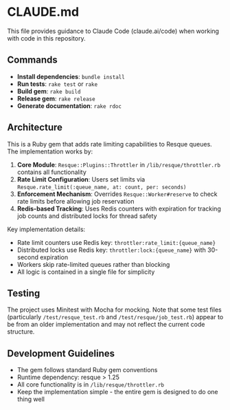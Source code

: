 # CLAUDE.md

This file provides guidance to Claude Code (claude.ai/code) when working with code in this repository.

## Commands

- **Install dependencies**: `bundle install`
- **Run tests**: `rake test` or `rake`
- **Build gem**: `rake build`
- **Release gem**: `rake release`
- **Generate documentation**: `rake rdoc`

## Architecture

This is a Ruby gem that adds rate limiting capabilities to Resque queues. The implementation works by:

1. **Core Module**: `Resque::Plugins::Throttler` in `/lib/resque/throttler.rb` contains all functionality
2. **Rate Limit Configuration**: Users set limits via `Resque.rate_limit(:queue_name, at: count, per: seconds)`
3. **Enforcement Mechanism**: Overrides `Resque::Worker#reserve` to check rate limits before allowing job reservation
4. **Redis-based Tracking**: Uses Redis counters with expiration for tracking job counts and distributed locks for thread safety

Key implementation details:
- Rate limit counters use Redis key: `throttler:rate_limit:{queue_name}`
- Distributed locks use Redis key: `throttler:lock:{queue_name}` with 30-second expiration
- Workers skip rate-limited queues rather than blocking
- All logic is contained in a single file for simplicity

## Testing

The project uses Minitest with Mocha for mocking. Note that some test files (particularly `/test/resque_test.rb` and `/test/resque/job_test.rb`) appear to be from an older implementation and may not reflect the current code structure.

## Development Guidelines

- The gem follows standard Ruby gem conventions
- Runtime dependency: resque > 1.25
- All core functionality is in `/lib/resque/throttler.rb`
- Keep the implementation simple - the entire gem is designed to do one thing well